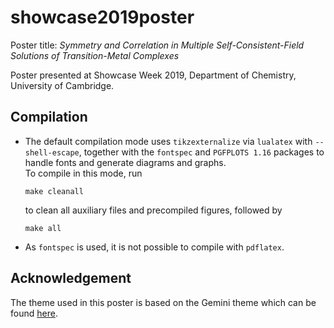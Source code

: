 # showcase2019poster
Poster title: *Symmetry and Correlation in Multiple Self-Consistent-Field Solutions of Transition-Metal Complexes*

Poster presented at Showcase Week 2019, Department of Chemistry, University of Cambridge.

## Compilation
- The default compilation mode uses `tikzexternalize` via `lualatex` with `--shell-escape`, together with the `fontspec` and `PGFPLOTS 1.16` packages to handle fonts and generate diagrams and graphs.\
To compile in this mode, run
  ```
  make cleanall
  ```
  to clean all auxiliary files and precompiled figures, followed by
  ```
  make all
  ```

- As `fontspec` is used, it is not possible to compile with `pdflatex`.

## Acknowledgement
The theme used in this poster is based on the Gemini theme which can be found [here](https://github.com/anishathalye/gemini).
